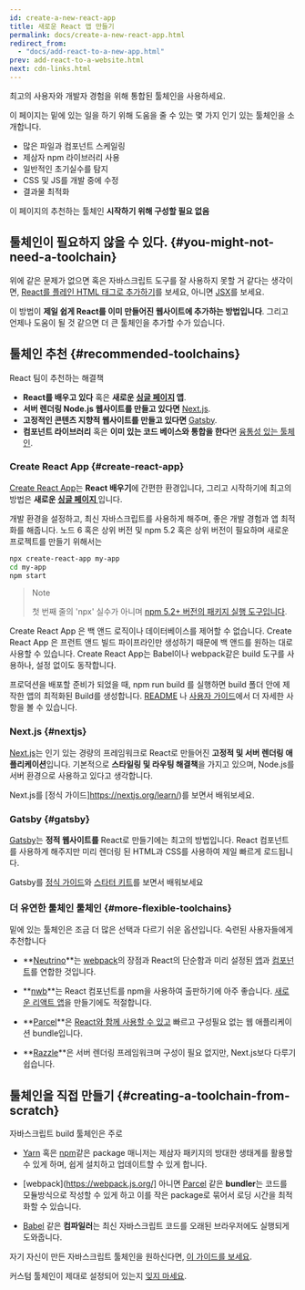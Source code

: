 ```yaml
---
id: create-a-new-react-app
title: 새로운 React 앱 만들기
permalink: docs/create-a-new-react-app.html
redirect_from:
  - "docs/add-react-to-a-new-app.html"
prev: add-react-to-a-website.html
next: cdn-links.html
---
```


최고의 사용자와 개발자 경험을 위해 통합된 툴체인을 사용하세요.

이 페이지는 밑에 있는 일을 하기 위해 도움을 줄 수 있는 몇 가지 인기 있는 툴체인을 소개합니다.

* 많은 파일과 컴포넌트 스케일링
* 제삼자 npm 라이브러리 사용
* 일반적인 초기실수를 탐지
* CSS 및 JS를 개발 중에 수정
* 결과물 최적화

이 페이지의 추천하는 툴체인 **시작하기 위해 구성할 필요 없음**

## 툴체인이 필요하지 않을 수 있다. {#you-might-not-need-a-toolchain}

위에 같은 문제가 없으면 혹은 자바스크립트 도구를 잘 사용하지 못할 거 같다는 생각이면, [React를 플레인 HTML 태그로 추가하기](/docs/add-react-to-a-website.html)를 보세요, 아니면 [JSX](/docs/add-react-to-a-website.html#optional-try-react-with-jsx)를 보세요.

이 방법이 **제일 쉽게 React를 이미 만들어진 웹사이트에 추가하는 방법입니다**. 그리고 언제나 도움이 될 것 같으면 더 큰 툴체인을 추가할 수가 있습니다.

## 툴체인 추천 {#recommended-toolchains}

React 팀이 추천하는 해결책

- **React를 배우고 있다** 혹은 **새로운 [싱글 페이지](/docs/glossary.html#single-page-application) 앱**.
- **서버 렌더링 Node.js 웹사이트를 만들고 있다면** [Next.js](#nextjs). 
- **고정적인 콘텐츠 지향적 웹사이트를 만들고 있다면** [Gatsby](#gatsby).
- **컴포넌트 라이브러리** 혹은 **이미 있는 코드 베이스와 통합을 한다**면 [융통성 있는 툴체인](#more-flexible-toolchains).

### Create React App {#create-react-app}

[Create React App](https://github.com/facebookincubator/create-react-app)는 **React 배우기**에 간편한 환경입니다, 그리고 시작하기에 최고의 방법은 **새로운 [싱글 페이지 ](/docs/glossary.html#single-page-application)** 입니다.

개발 환경을 설정하고, 최신 자바스크립트를 사용하게 해주며, 좋은 개발 경험과 앱 최적화를 해줍니다. 노드 6 혹은 상위 버전 및 npm 5.2 혹은 상위 버전이 필요하며 새로운 프로젝트를 만들기 위해서는

```bash
npx create-react-app my-app
cd my-app
npm start
```

>Note
>
>첫 번째 줄의 'npx' 실수가 아니며 [npm 5.2+ 버전의 패키지 실행 도구입니다](https://medium.com/@maybekatz/introducing-npx-an-npm-package-runner-55f7d4bd282b).

Create React App 은 백 앤드 로직이나 데이터베이스를 제어할 수 없습니다. Create React App 은 프런트 앤드 빌드 파이프라인만 생성하기 때문에 백 앤드를 원하는 대로 사용할 수 있습니다. Create React App는 Babel이나 webpack같은 build 도구를 사용하나, 설정 없이도 동작합니다.

프로덕션을 배포할 준비가 되었을 때, npm run build 를 실행하면 build 폴더 안에 제작한 앱의 최적화된 Build를 생성합니다. [README](https://github.com/facebookincubator/create-react-app#create-react-app-) 나 [사용자 가이드](https://github.com/facebookincubator/create-react-app/blob/master/packages/react-scripts/template/README.md#table-of-contents)에서 더 자세한 사항을 볼 수 있습니다.

### Next.js {#nextjs}

[Next.js](https://nextjs.org/)는 인기 있는 경량의 프레임워크로 React로 만들어진 **고정적 및 서버 렌더링 애플리케이션**입니다. 기본적으로 **스타일링 및 라우팅 해결책**을 가지고 있으며, Node.js를 서버 환경으로 사용하고 있다고 생각합니다.

Next.js를 [정식 가이드]https://nextjs.org/learn/)를 보면서 배워보세요.


### Gatsby {#gatsby}

[Gatsby](https://www.gatsbyjs.org/)는 **정적 웹사이트를** React로 만들기에는 최고의 방법입니다. React 컴포넌트를 사용하게 해주지만 미리 렌더링 된 HTML과 CSS를 사용하여 제일 빠르게 로드됩니다.

Gatsby를 [정식 가이드](https://www.gatsbyjs.org/docs/)와 [스타터 키트](https://www.gatsbyjs.org/docs/gatsby-starters/)를 보면서 배워보세요

### 더 유연한 툴체인 툴체인 {#more-flexible-toolchains}

밑에 있는 툴체인은 조금 더 많은 선택과 다르기 쉬운 옵션입니다. 숙련된 사용자들에게 추천합니다

- **[Neutrino](https://neutrinojs.org/)**는 [webpack](https://webpack.js.org/)의 장점과 React의 단순함과 미리 설정된 [앱](https://neutrinojs.org/packages/react/)과 [컴포넌트](https://neutrinojs.org/packages/react-components/)를 연합한 것입니다.
 
- **[nwb](https://github.com/insin/nwb)**는 React 컴포넌트를 npm을 사용하여 출판하기에 아주 좋습니다. [새로운 리액트 앱](https://github.com/insin/nwb/blob/master/docs/guides/ReactApps.md#developing-react-apps-with-nwb)을 만들기에도 적절합니다.

- **[Parcel](https://parceljs.org/)**은 [React와 함께 사용할 수 있고](https://parceljs.org/recipes.html#react) 빠르고 구성필요 없는 웹 애플리케이션 bundle입니다.

- **[Razzle](https://github.com/jaredpalmer/razzle)**은 서버 렌더링 프레임워크며 구성이 필요 없지만, Next.js보다 다루기 쉽습니다.

## 툴체인을 직접 만들기 {#creating-a-toolchain-from-scratch}

자바스크립트 build 툴체인은 주로

* [Yarn](https://yarnpkg.com/) 혹은 [npm](https://www.npmjs.com/)같은 package 매니저는 제삼자 패키지의 방대한 생태계를 활용할 수 있게 하며, 쉽게 설치하고 업데이트할 수 있게 합니다.

* [webpack](https://webpack.js.org/] 아니면 [Parcel](https://parceljs.org/) 같은 **bundler**는 코드를 모듈방식으로 작성할 수 있게 하고 이를 작은 package로 묶어서 로딩 시간을 최적화할 수 있습니다.

* [Babel](https://babeljs.io/) 같은 **컴파일러**는 최신 자바스크립트 코드를 오래된 브라우저에도 실행되게 도와줍니다.

자기 자신이 만든 자바스크립트 툴체인을 원하신다면, [이 가이드를 보세요](https://blog.usejournal.com/creating-a-react-app-from-scratch-f3c693b84658).

커스텀 툴체인이 제대로 설정되어 있는지 [잊지 마세요](/docs/optimizing-performance.html#use-the-production-build).

